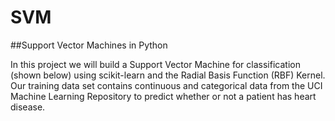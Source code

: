 # SVM
##Support Vector Machines in Python

In this project we will build a Support Vector Machine for classification (shown below) using scikit-learn and the Radial Basis Function (RBF) Kernel. Our training data set contains continuous and categorical data from the UCI Machine Learning Repository to predict whether or not a patient has heart disease.
